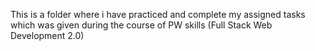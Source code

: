 This is a folder where i have practiced and complete my assigned tasks which was given during the course of PW skills (Full Stack Web Development 2.0)
